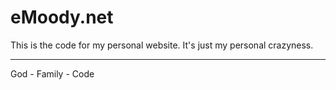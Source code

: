 # eMoody.net 
This is the code for my personal website. It's just my personal crazyness. 

---

God - Family - Code